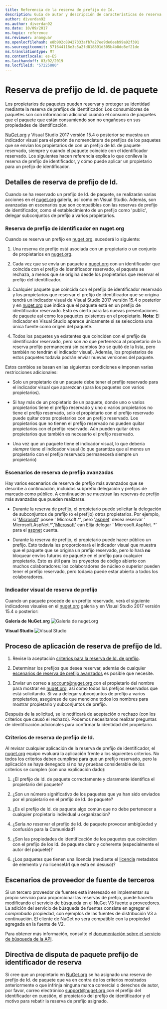 ```yaml
---
title: Referencia de la reserva de prefijo de Id.
description: Guía de autor y descripción de características de reserva de prefijo de Id. de paquete.
author: diverdan92
ms.author: diverdan92
ms.date: 10/09/2017
ms.topic: reference
ms.reviewer: ananguar
ms.openlocfilehash: e8b902c89427333afb7a27ee9de0eeb99a92f391
ms.sourcegitcommit: 571644118e3c5a2fd818891d305b4b8de8ef21de
ms.translationtype: MT
ms.contentlocale: es-ES
ms.lasthandoff: 03/02/2019
ms.locfileid: "57225880"
---
```

# <a name="package-id-prefix-reservation"></a>Reserva de prefijo de Id. de paquete

Los propietarios de paquetes pueden reservar y proteger su identidad mediante la reserva de prefijos de identificador. Los consumidores de paquetes son con información adicional cuando el consumo de paquetes que el paquete que están consumiendo son no engañosos en sus propiedades de identificación. 

[NuGet.org](https://www.nuget.org/) y Visual Studio 2017 versión 15.4 o posterior se muestra un indicador visual para el patrón de nomenclatura de prefijos de los paquetes que se envían los propietarios de con un prefijo de Id. de paquete reservado, siempre y cuando el paquete coincide con el identificador reservado. Los siguientes hacen referencia explica lo que conlleva la reserva de prefijo de identificador, y cómo puede aplicar un propietario para un prefijo de identificador.

## <a name="id-prefix-reservation-details"></a>Detalles de reserva de prefijo de Id.

Cuando se ha reservado un prefijo de Id. de paquete, se realizarán varias acciones en el [nuget.org](https://www.nuget.org/) galería, así como en Visual Studio. Además, son avanzadas en escenarios que son compatibles con las reservas de prefijo de identificador, como el establecimiento de un prefijo como 'public', delegar subconjuntos de prefijo a varios propietarios.

### <a name="id-prefix-reservation-on-nugetorg"></a>Reserva de prefijo de identificador en nuget.org

Cuando se reserva un prefijo en [nuget.org](https://www.nuget.org/), sucederá lo siguiente:

1. Una reserva de prefijo está asociada con un propietario o un conjunto de propietarios en [nuget.org](https://www.nuget.org/).

1. Cada vez que se envía un paquete a [nuget.org](https://www.nuget.org/) con un identificador que coincida con el prefijo de identificador reservado, el paquete se rechaza, a menos que se origina desde los propietarios que reservar el prefijo del identificador.

1. Cualquier paquete que coincida con el prefijo de identificador reservado y los propietarios que reservar el prefijo de identificador que se origina tendrá un indicador visual de Visual Studio 2017 versión 15.4 o posterior y en [nuget.org](https://www.nuget.org/) que indica que el paquete está en un prefijo de identificador reservado. Esto es cierto para las nuevas presentaciones de paquete así como los paquetes existentes en el propietario. **Nota:** El indicador en Visual Studio aparece únicamente si se selecciona una única fuente como origen del paquete.

1. Todos los paquetes ya existentes que coinciden con el prefijo de identificador reservado, pero son *no* que pertenezca al propietario de la reserva prefijo permanecerá sin cambios (no se quitó de la lista, pero también no tendrán el indicador visual). Además, los propietarios de estos paquetes todavía podrán enviar nuevas versiones del paquete.

Estos cambios se basan en las siguientes condiciones e imponen varias restricciones adicionales:

- Solo un propietario de un paquete debe tener el prefijo reservado para el indicador visual que aparezcan (para los paquetes con varios propietarios).

- Si hay más de un propietario de un paquete, donde uno o varios propietarios tiene el prefijo reservado y uno o varios propietarios no tiene el prefijo reservado, solo el propietario con el prefijo reservado puede quitar otros propietarios con un prefijo reservado. Los propietarios que no tienen el prefijo reservado no pueden quitar propietarios con el prefijo reservado. Aún pueden quitar otros propietarios que también es necesario el prefijo reservado.

- Una vez que un paquete tiene el indicador visual, lo que debería *siempre* tiene el indicador visual (lo que garantiza que al menos un propietario con el prefijo reservado permanecerá siempre un propietario)

### <a name="advanced-prefix-reservation-scenarios"></a>Escenarios de reserva de prefijo avanzadas

Hay varios escenarios de reserva de prefijo más avanzados que se describe a continuación, incluidos subprefix delegación y prefijos de marcado como público. A continuación se muestran las reservas de prefijo más avanzadas que pueden realizarse. 

- Durante la reserva de prefijo, el propietario puede solicitar la delegación de subconjuntos de prefijo (o el prefijo) otros propietarios. Por ejemplo, si '[Microsoft](https://www.nuget.org/profiles/microsoft)' posee ' Microsoft.\*', pero '[aspnet](https://www.nuget.org/profiles/aspnet)' desea reservar ' Microsoft.AspNet.\*','[Microsoft](https://www.nuget.org/profiles/microsoft)' can Elija delegar ' Microsoft.AspNet. \*' para el [aspnet](https://www.nuget.org/profiles/aspnet) cuenta.

- Durante la reserva de prefijo, el propietario puede hacer público un prefijo. Esto todavía les proporcionará el indicador visual que muestra que el paquete que se origina un prefijo reservado, pero lo hará **no** bloquear envíos futuros de paquete en el prefijo para cualquier propietario. Esto es útil para los proyectos de código abierto con muchos colaboradores: los colaboradores de núcleo o superior pueden tener el prefijo reservado, pero todavía puede estar abierto a todos los colaboradores. 

### <a name="prefix-reservation-visual-indicator"></a>Indicador visual de reserva de prefijo

Cuando un paquete procede de un prefijo reservado, verá el siguiente indicadores visuales en el [nuget.org](https://www.nuget.org/) galería y en Visual Studio 2017 versión 15.4 o posterior:

**Galería de NuGet.org**
![Galería de nuget.org](media/nuget-gallery-reserved-prefix.png)

**Visual Studio**
![Visual Studio](media/visual-studio-reserved-prefix.png)

## <a name="id-prefix-reservation-application-process"></a>Proceso de aplicación de reserva de prefijo de Id.

1. Revise la aceptación [criterios para la reserva de Id. de prefijo](#id-prefix-reservation-criteria).

2. Determinar los prefijos que desea reservar, además de cualquier [escenarios de reserva de prefijo avanzados](#advanced-prefix-reservation-scenarios) es posible que necesite.

3. Enviar un correo a [ account@nuget.org ](mailto:account@nuget.org) con el propietario del nombre para mostrar en [nuget.org](https://www.nuget.org/), así como todos los prefijos reservados que está solicitando. Si va a delegar subconjuntos de prefijo a varios propietarios, asegúrese de que mencione todos los nombres para mostrar propietario y subconjuntos de prefijo.

Después de la solicitud, se le notificará de aceptación o rechazo (con los criterios que causó el rechazo). Podemos necesitamos realizar preguntas de identificación adicionales para confirmar la identidad del propietario.

### <a name="id-prefix-reservation-criteria"></a>Criterios de reserva de prefijo de Id.

Al revisar cualquier aplicación de la reserva de prefijo de identificador, el [nuget.org](https://www.nuget.org/) equipo evaluará la aplicación frente a los siguientes criterios. No todos los criterios deben cumplirse para que un prefijo reservado, pero la aplicación se haya denegado si no hay pruebas considerable de los criterios se cumplen (con una explicación dado):

1. ¿El prefijo de Id. de paquete correctamente y claramente identifica el propietario del paquete?

1. ¿Son un número significativo de los paquetes que ya han sido enviados por el propietario en el prefijo de Id. de paquete?

1. ¿Es el prefijo de Id. de paquete algo común que no debe pertenecer a cualquier propietario individual u organización?

1. ¿Sería *no* reservar el prefijo de Id. de paquete provocar ambigüedad y confusión para la Comunidad?

1. ¿Son las propiedades de identificación de los paquetes que coinciden con el prefijo de los Id. de paquete claro y coherente (especialmente el autor del paquete)?

1. ¿Los paquetes que tienen una licencia (mediante el [licencia](https://docs.microsoft.com/en-us/nuget/reference/nuspec#license) metadatos de elemento y no licenseUrl que está en desuso)?

## <a name="third-party-feed-provider-scenarios"></a>Escenarios de proveedor de fuente de terceros

Si un tercero proveedor de fuentes está interesado en implementar su propio servicio para proporcionar las reservas de prefijo, puede hacerlo modificando el servicio de búsqueda en el NuGet V3 fuente a proveedores. La adición del servicio de búsqueda de fuentes consiste en agregar el *comprobado* propiedad, con ejemplos de las fuentes de distribución V3 a continuación. El cliente de NuGet no será compatible con la propiedad agregada en la fuente de V2.

Para obtener más información, consulte el [documentación sobre el servicio de búsqueda de la API](../api/search-query-service-resource.md).

## <a name="package-id-prefix-reservation-dispute-policy"></a>Directiva de disputa de paquete prefijo de identificador de reserva
Si cree que un propietario en [NuGet.org](https://www.nuget.org) se ha asignado una reserva de prefijo de Id. de paquete que va en contra de los criterios mostrados anteriormente o que infrinja ninguna marca comercial o derechos de autor, por favor, correo electrónico [ support@nuget.org ](mailto:support@nuget.org)con el prefijo del identificador en cuestión, el propietario del prefijo de identificador y el motivo para rebatir la reserva de prefijo asignado.

